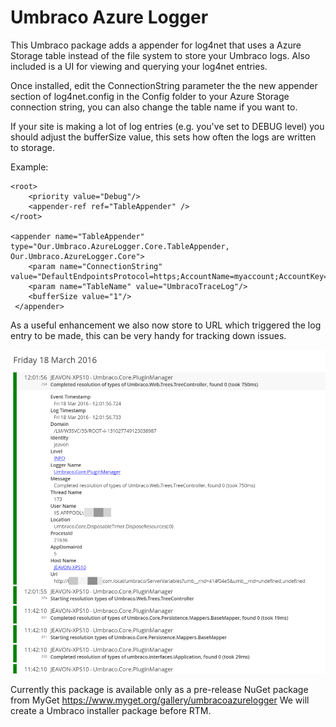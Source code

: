 # Umbraco Azure Logger

This Umbraco package adds a appender for log4net that uses a Azure Storage table instead of the file system to store your Umbraco logs. Also included is a  UI for viewing and querying your log4net entries.

Once installed, edit the ConnectionString parameter the the new appender section of log4net.config in the Config folder to your Azure Storage connection string, you can also change the table name if you want to.

If your site is making a lot of log entries (e.g. you've set to DEBUG level) you should adjust the bufferSize value, this sets how often the logs are written to storage.

Example:

    <root>
    	<priority value="Debug"/>
    	<appender-ref ref="TableAppender" />
    </root>

    <appender name="TableAppender" type="Our.Umbraco.AzureLogger.Core.TableAppender, Our.Umbraco.AzureLogger.Core">
    	<param name="ConnectionString" value="DefaultEndpointsProtocol=https;AccountName=myaccount;AccountKey=somecrazyrandomtokenthing"/>
    	<param name="TableName" value="UmbracoTraceLog"/>
    	<bufferSize value="1"/>
     </appender>

As a useful enhancement we also now store to URL which triggered the log entry to be made, this can be very handy for tracking down issues.

![Url Example](https://raw.githubusercontent.com/CrumpledDog/Umbraco-Azure-Logger/develop/docs/url-example.png)

Currently this package is available only as a pre-release NuGet package from MyGet https://www.myget.org/gallery/umbracoazurelogger We will create a Umbraco installer package before RTM.